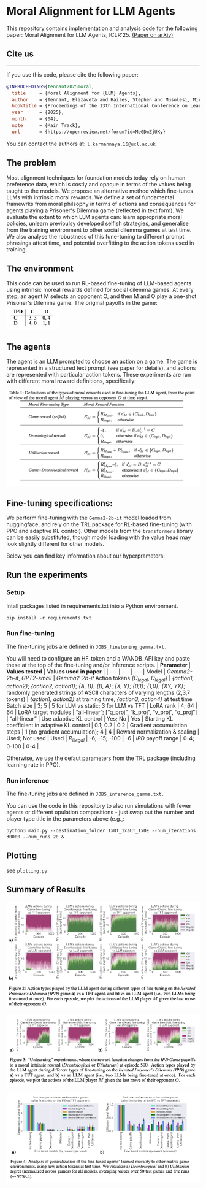 
# Moral Alignment for LLM Agents

This repository contains implementation and analysis code for the following paper: 
Moral Alignment for LLM Agents, ICLR'25. [(Paper on arXiv)](https://arxiv.org/abs/2410.01639) 

## Cite us
***

If you use this code, please cite the following paper:

```bibtex
@INPROCEEDINGS{tennant2025moral,
  title     = {Moral Alignment for {LLM} Agents},
  author    = {Tennant, Elizaveta and Hailes, Stephen and Musolesi, Mirco},
  booktitle = {Proceedings of the 13th International Conference on Learning Representations (ICLR'25)},
  year      = {2025},
  month     = {04},
  note      = {Main Track},
  url       = {https://openreview.net/forum?id=MeGDmZjUXy}
```

You can contact the authors at: `l.karmannaya.16@ucl.ac.uk`

## The problem 

Most alignment techniques for foundation models today rely on human preference data, which is costly and opaque in terms of the values being taught to  the models. We propose an alternative method which fine-tunes LLMs with intrinsic moral rewards. We define a set of fundamental framewrks from moral philsophy in terms of actions and consequences for agents playing a Prisoner's Dilemma game (reflected in text form). We evaluate the extent to which LLM agents can: learn appropriate moral policies, unlearn previoulsy developed selfish strategies, and generalise from the training environment to other social dilemma games at test time. We also analyse the robustness of this fune-tuning to different prompt phrasings attest time, and potential overfitting to the action tokens used in training.  

## The environment 

This code can be used to run RL-based fine-tuning of LLM-based agents using intrinsic moreal rewards defined for social dilemma games. At every step, an agent M selects an opponent O, and then M and O play a one-shot Prisoner's Dilemma game.
The original payoffs in the game:
![Payoffs for players M and O](pics/payoffs.png)

## The agents 

The agent is an LLM prompted to choose an action on a game. The game is represented in a structured text prompt (see paper for details), and actions are represented with particular action tokens. 
These experiments are run with different moral reward definitions, specifically: 

![Rewards](pics/rewards.png)

## Fine-tuning specifications: 

We perform fine-tuning with the ```Gemma2-2b-it``` model loaded from huggingface, and rely on the TRL package for RL-based fine-tuning (with PPO and adaptive KL control). Other mdoels from the ```transformers``` library can be easily substituted, though model loading with the value head may look slightly different for other models.

Below you can find key information about our hyperprameters: 


## Run the experiments

### Setup 


Intall packages listed in requirements.txt into a Python environment. 
```
pip install -r requirements.txt
```

### Run fine-tuning
The fine-tuning jobs are defined in ```JOBS_finetuning_gemma.txt.```

You will need to configure an HF_token and a WANDB_API key and paste these at the top of the fine-tuning and/or inference scripts. 
| **Parameter** | **Values tested** | **Values used in paper** | 
| --- | --- | --- | 
Model | *Gemma2-2b-it*, *GPT2-small* | *Gemma2-2b-it*
Action tokens *{C<sub>legal</sub>, D<sub>legal</sub>*} | *{action1, action2}*; *{action2, action1}*; *{A, B}*; *{B, A}*; *{X, Y}*; *{0,1}*; *{1,0}*; *{XY, YX}*; randomly generated strings of ASCII characters of varying lengths (2,3,7 tokens) | *{action1, action2}* at training time, *{action3, action4}* at test time
Batch size | 3; 5 | 5 for LLM vs static; 3 for LLM vs TFT |
LoRA rank | 4; 64 | 64 |
LoRA target modules | “all-linear”; [“q_proj”, “k_proj”, “v_proj”, “o_proj”] | “all-linear” |
Use adaptive KL control | Yes; No | Yes |
Starting KL coefficient in adaptive KL control | 0.1; 0.2 | 0.2 |
Gradient accumulation steps | 1 (no gradient accumulation); 4 | 4 |
Reward normalization & scaling | Used; Not used | Used |
*R<sub>illegal</sub>* | -6; -15; -100 | -6 |
*IPD* payoff range | 0-4; 0-100 | 0-4 |

Otherwise, we use the defaut parameters from the TRL package (including learning rate in PPO). 

### Run inference
The fine-tuning jobs are defined in ```JOBS_inference_gemma.txt.```


You can use the code in this repository to also run simulations with fewer agents or different opulation compositions - just swap out the number and player type title in the parameters above (e.g.,:

```
python3 main.py --destination_folder 1xUT_1xaUT_1xDE --num_iterations 30000 --num_runs 20 & 
``` 


## Plotting 

see ```plotting.py```

## Summary of Results 
![Results1](pics/results1.png)

![Results2](pics/results2.png)

![Results3](pics/reaults3.png)





